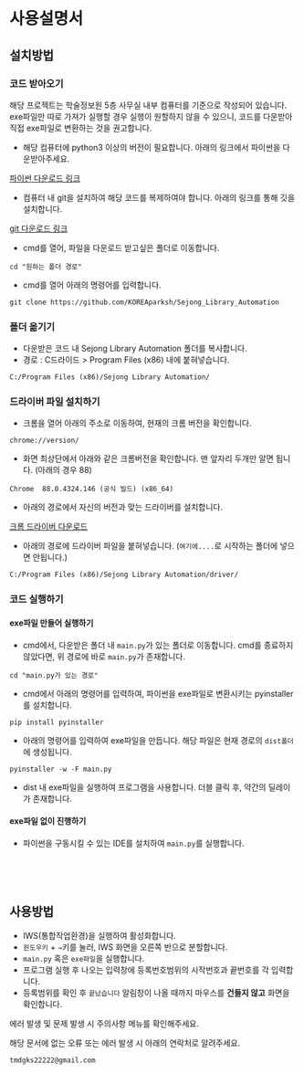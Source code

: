 # 사용설명서

## 설치방법
### 코드 받아오기
해당 프로젝트는 학술정보원 5층 사무실 내부 컴퓨터를 기준으로 작성되어 있습니다.
exe파일만 따로 가져가 실행할 경우 실행이 원할하지 않을 수 있으니, 코드를 다운받아 직접 exe파일로 변환하는 것을 권고합니다.

- 해당 컴퓨터에 python3 이상의 버전이 필요합니다. 아래의 링크에서 파이썬을 다운받아주세요.

[파이썬 다운로드 링크](https://www.python.org/downloads/)
- 컴퓨터 내 git을 설치하여 해당 코드를 복제하여야 합니다. 아래의 링크를 통해 깃을 설치합니다.

[git 다운로드 링크](https://git-scm.com/downloads)


- cmd를 열어, 파일을 다운로드 받고싶은 폴더로 이동합니다.
```
cd "원하는 폴더 경로"
```

- cmd를 열어 아래의 명령어를 입력합니다.
```
git clone https://github.com/KOREAparksh/Sejong_Library_Automation
```

### 폴더 옮기기
- 다운받은 코드 내 Sejong Library Automation 폴더를 복사합니다.
- 경로 : C드라이드 > Program Files (x86) 내에 붙혀넣습니다.

`C:/Program Files (x86)/Sejong Library Automation/`

### 드라이버 파일 설치하기
- 크롬을 열어 아래의 주소로 이동하여, 현재의 크롬 버전을 확인합니다.
```
chrome://version/
```
- 화면 최상단에서 아래와 같은 크롬버전을 확인합니다.
맨 앞자리 두개만 알면 됩니다. (아래의 경우 88)
```
Chrome	88.0.4324.146 (공식 빌드) (x86_64)
```
- 아래의 경로에서 자신의 버전과 맞는 드라이버를 설치합니다.

[크롬 드라이버 다운로드](https://chromedriver.chromium.org/downloads)

- 아래의 경로에 드라이버 파일을 붙혀넣습니다.
(`여기에....`로 시작하는 폴더에 넣으면 안됩니다.)

`C:/Program Files (x86)/Sejong Library Automation/driver/`


### 코드 실행하기
#### exe파일 만들어 실행하기
- cmd에서, 다운받은 폴더 내 `main.py`가 있는 폴더로 이동합니다.
cmd를 종료하지 않았다면, 위 경로에 바로 `main.py`가 존재합니다.
```
cd "main.py가 있는 경로"
```
- cmd에서 아래의 명령어를 입력하여, 파이썬을 exe파일로 변환시키는 pyinstaller를 설치합니다.
```
pip install pyinstaller
```
- 아래의 명령어를 입력하여 exe파일을 만듭니다. 해당 파일은 현재 경로의 `dist폴더`에 생성됩니다.
```
pyinstaller -w -F main.py
```
- dist 내 exe파일을 실행하여 프로그램을 사용합니다. 더블 클릭 후, 약간의 딜레이가 존재합니다.

#### exe파일 없이 진행하기
- 파이썬을 구동시킬 수 있는 IDE를 설치하여 `main.py`를 실행합니다.

<br>
<br>
<br>

## 사용방법

- IWS(통합작업환경)을 실행하여 활성화합니다.
- `윈도우키` + `→`키를 눌러, IWS 화면을 오른쪽 반으로 분할합니다.
- `main.py` 혹은 `exe파일`을 실행합니다.
- 프로그램 실행 후 나오는 입력창에 등록번호범위의 시작번호과 끝번호를 각 입력합니다.
- 등록범위를 확인 후 `끝났습니다` 알림창이 나올 때까지 마우스를 **건들지 않고** 화면을 확인합니다.


에러 발생 및 문제 발생 시 주의사항 메뉴를 확인해주세요.

해당 문서에 없는 오류 또는 에러 발생 시 아래의 연락처로 알려주세요.

`tmdgks22222@gmail.com`
